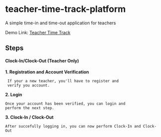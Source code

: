 # teacher-time-track-platform

A simple time-in and time-out application for teachers

Demo Link: [Teacher Time Track](http://www.herbertfuentebellajr.com/teacher-time-track-platform)


## Steps 

#### Clock-In/Clock-Out (Teacher Only)
**1. Registration and Account Verification**
    
     If your a new teacher, you'll have to register and 
     verify you account.
**2. Login**

    Once your account has been verified, you can login and 
    perform the next step.

**3. Clock-In / Clock-Out**

    After succefully logging in, you can now perform Clock-In and Clock-Out
    
    

